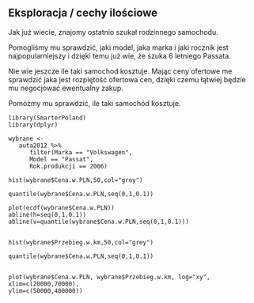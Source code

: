 Eksploracja / cechy ilościowe
-----------------------------

Jak już wiecie, znajomy ostatnio szukał rodzinnego samochodu.

Pomogliśmy mu sprawdzić, jaki model, jaka marka i jaki rocznik jest najpopularniejszy
i dzięki temu już wie, że szuka 6 letniego Passata.

Nie wie jeszcze ile taki samochod kosztuje.
Mając ceny ofertowe me sprawdzić jaka jest rozpiętość ofertowa cen, dzięki czemu łątwiej będzie mu negocjować ewentualny zakup.

Pomóżmy mu sprawdzić, ile taki samochód kosztuje.

```{r, warning=FALSE}
library(SmarterPoland)
library(dplyr)

wybrane <-
   auta2012 %>% 
      filter(Marka == "Volkswagen",
      Model == "Passat",
      Rok.produkcji == 2006)

hist(wybrane$Cena.w.PLN,50,col="grey")

quantile(wybrane$Cena.w.PLN,seq(0,1,0.1))

plot(ecdf(wybrane$Cena.w.PLN))
abline(h=seq(0,1,0.1))
abline(v=quantile(wybrane$Cena.w.PLN,seq(0,1,0.1)))


hist(wybrane$Przebieg.w.km,50,col="grey")

quantile(wybrane$Cena.w.PLN,seq(0,1,0.1))


plot(wybrane$Cena.w.PLN, wybrane$Przebieg.w.km, log="xy", xlim=c(20000,70000),
ylim=c(50000,400000))

```

